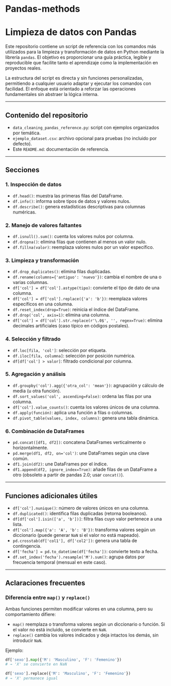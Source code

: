 # Pandas-methods

# Limpieza de datos con Pandas

Este repositorio contiene un script de referencia con los comandos más utilizados para la limpieza y transformación de datos en Python mediante la librería `pandas`. El objetivo es proporcionar una guía práctica, legible y reproducible que facilite tanto el aprendizaje como la implementación en proyectos reales.

La estructura del script es directa y sin funciones personalizadas, permitiendo a cualquier usuario adaptar y ejecutar los comandos con facilidad. El enfoque está orientado a reforzar las operaciones fundamentales sin abstraer la lógica interna.

---

## Contenido del repositorio

- `data_cleaning_pandas_reference.py`: script con ejemplos organizados por temática.
- `ejemplo_dataset.csv`: archivo opcional para pruebas (no incluido por defecto).
- Este `README.md`: documentación de referencia.

---

## Secciones

### 1. Inspección de datos

- `df.head()`: muestra las primeras filas del DataFrame.
- `df.info()`: informa sobre tipos de datos y valores nulos.
- `df.describe()`: genera estadísticas descriptivas para columnas numéricas.

### 2. Manejo de valores faltantes

- `df.isnull().sum()`: cuenta los valores nulos por columna.
- `df.dropna()`: elimina filas que contienen al menos un valor nulo.
- `df.fillna(valor)`: reemplaza valores nulos por un valor específico.

### 3. Limpieza y transformación

- `df.drop_duplicates()`: elimina filas duplicadas.
- `df.rename(columns={'antiguo': 'nuevo'})`: cambia el nombre de una o varias columnas.
- `df['col'] = df['col'].astype(tipo)`: convierte el tipo de dato de una columna.
- `df['col'] = df['col'].replace({'a': 'b'})`: reemplaza valores específicos en una columna.
- `df.reset_index(drop=True)`: reinicia el índice del DataFrame.
- `df.drop('col', axis=1)`: elimina una columna.
- `df['col'] = df['col'].str.replace(r'\.0$', '', regex=True)`: elimina decimales artificiales (caso típico en códigos postales).

### 4. Selección y filtrado

- `df.loc[fila, 'col']`: selección por etiqueta.
- `df.iloc[fila, columna]`: selección por posición numérica.
- `df[df['col'] > valor]`: filtrado condicional por columna.

### 5. Agregación y análisis

- `df.groupby('col').agg({'otra_col': 'mean'})`: agrupación y cálculo de media (u otra función).
- `df.sort_values('col', ascending=False)`: ordena las filas por una columna.
- `df['col'].value_counts()`: cuenta los valores únicos de una columna.
- `df.apply(función)`: aplica una función a filas o columnas.
- `df.pivot_table(values, index, columns)`: genera una tabla dinámica.

### 6. Combinación de DataFrames

- `pd.concat([df1, df2])`: concatena DataFrames verticalmente o horizontalmente.
- `pd.merge(df1, df2, on='col')`: une DataFrames según una clave común.
- `df1.join(df2)`: une DataFrames por el índice.
- `df1.append(df2, ignore_index=True)`: añade filas de un DataFrame a otro (obsoleto a partir de pandas 2.0; usar `concat()`).

---

## Funciones adicionales útiles

- `df['col'].nunique()`: número de valores únicos en una columna.
- `df.duplicated()`: identifica filas duplicadas (retorna booleanos).
- `df[df['col'].isin(['a', 'b'])]`: filtra filas cuyo valor pertenece a una lista.
- `df['col'].map({'a': 'A', 'b': 'B'})`: transforma valores según un diccionario (puede generar `NaN` si el valor no está mapeado).
- `pd.crosstab(df['col1'], df['col2'])`: genera una tabla de contingencia.
- `df['fecha'] = pd.to_datetime(df['fecha'])`: convierte texto a fecha.
- `df.set_index('fecha').resample('M').sum()`: agrupa datos por frecuencia temporal (mensual en este caso).

---

## Aclaraciones frecuentes

### Diferencia entre `map()` y `replace()`

Ambas funciones permiten modificar valores en una columna, pero su comportamiento difiere:

- `map()` reemplaza o transforma valores según un diccionario o función. Si el valor no está incluido, se convierte en `NaN`.
- `replace()` cambia los valores indicados y deja intactos los demás, sin introducir `NaN`.

Ejemplo:

```python
df['sexo'].map({'M': 'Masculino', 'F': 'Femenino'})
# → 'X' se convierte en NaN

df['sexo'].replace({'M': 'Masculino', 'F': 'Femenino'})
# → 'X' permanece igual
